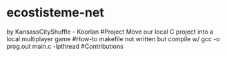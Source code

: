 # ecostisteme-net
by KansassCityShuffle - Koorlan
#Project
Move our local C project into a local multiplayer game
#How-to
makefile not written but compile w/ gcc -o prog.out main.c -lpthread 
#Contributions
